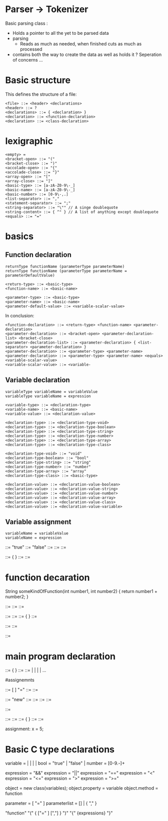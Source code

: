 # Parser -> Tokenizer


Basic parsing class :

- Holds a pointer to all the yet to be parsed data
- parsing
	- Reads as much as needed, when finished cuts as much as processed
- contains both the way to create the data as well as holds it ? Seperation of concerns ...




# Basic structure

This defines the structure of a file:
```
<file> ::= <header> <declarations>
<header> ::= ?
<declarations> ::= { <declaration> }
<declaration> ::= <function-declaration>
<declaration> ::= <class-declaration>
```

# lexigraphic
```
<empty> = 
<bracket-open> ::= "("
<bracket-close> ::= ")"
<accolade-open> ::= "{"
<accolade-close> ::= "}"
<array-open> ::= "["
<array-close> ::= "]"
<basic-type> ::= [a-zA-Z0-9\-_]
<basic-name> ::= [a-zA-Z0-9\-_]
<basic-number> ::= [0-9\-,.]
<list-separator> ::= ","
<statement-separator> ::= ";"
<string-separator> ::= "\""	// A singe doublequote
<string-content> ::= { ^" }	// A list of anything except doublequote
<equals> ::= "="
```

# basics
## Function declaration
```
returnType functionName (parameterType parameterName)
returnType functionName (parameterType parameterName = parameterDefaultValue)
```

```
<return-type> ::= <basic-type>
<function-name> ::= <basic-name>

<parameter-type> ::= <basic-type>
<parameter-name> ::= <basic-name>
<parameter-default-value> ::= <variable-scalar-value>
```

In conclusion:
```
<function-declaration> ::= <return-type> <function-name> <parameter-declaration>
<parameter-declaration> ::= <bracket-open> <parameter-declaration-list> <bracket-close>
<parameter-declaration-list> ::= <parameter-declaration> { <list-separator> <parameter-declaration> }
<parameter-declaration> ::= <parameter-type> <parameter-name>
<parameter-declaration> ::= <parameter-type> <parameter-name> <equals> <variable-scalar-value>
<variable-scalar-value> ::= <variable-
```

## Variable declaration
```
variableType variableName = variableValue
variableType variableName = expression
```

```
<variable-type> ::= <declaration-type>
<variable-name> ::= <basic-name>
<variable-value> ::= <declaration-value>

<declaration-type> ::= <declaration-type-void>
<declaration-type> ::= <declaration-type-boolean>
<declaration-type> ::= <declaration-type-string>
<declaration-type> ::= <declaration-type-number>
<declaration-type> ::= <declaration-type-array>
<declaration-type> ::= <declaration-type-class>

<declaration-type-void> ::= "void"
<declaration-type-boolean> ::= "bool"
<declaration-type-string> ::= "string"
<declaration-type-number> ::= "number"
<declaration-type-array> ::= "array"
<declaration-type-class> ::= <basic-type>

<declaration-value> ::= <declaration-value-boolean>
<declaration-value> ::= <declaration-value-string>
<declaration-value> ::= <declaration-value-number>
<declaration-value> ::= <declaration-value-array>
<declaration-value> ::= <declaration-value-class>
<declaration-value> ::= <declaration-value-variable>
```

## Variable assignment
```
variableName = variableValue
variableName = expression
```

<declare-value-boolean> ::= "true"
<declare-value-boolean> ::= "false"
<declare-value-string> ::= <string-separator> <string-content> <string-separator>
<declare-value-number> ::= <basic-number>
<declare-value-array> ::= <array-open> <array-list> <array-close>

<array-list> ::= <array-entry> { <list-separator> <array-entry> }
<array-entry> ::= <declaration-value>
<array-entry> ::= <variable>

# function decaration

String someKindOfFunction(int number1, int number2)
{
	return number1 + number2;
}

<function-declaration> ::= <return-type> <function-name> <parameter-list> <function-content>
<return-type> ::= <basic-type>
<function-name> ::= <basic-name>

<declaration-parameter-list> ::= <bracket-open> <bracket-close>
<declaration-parameter-list> ::= <bracket-open> <declaration-parameters> <bracker-close>
<declaration-parameters> ::= <declaration-parameter>  { <list-separator> <declaration-parameter> } 
<declaration-parameter> ::= <parameter-type> <parameter-name>

<parameter-type> ::= <basic-type>
<parameter-name> ::= <basic-name>

<function-content> ::= <accolade-open> <statements> <accolade-close>

# main program declaration

<statements> ::= { <statement> <statement-separator> }
<statement> ::= <assignment>
<statement> ::= <return> | <if> | <switch> | <while> | ...

#assignemnts

<assignemnt> ::= [ <variable-type> ] <variable> "=" <expression>
<variable-type> ::= <basic-type>
<variable> ::= <basic-name>

<expression> ::= "new" <class-declaration>
<expression> ::= <scalar>
<expression> ::= <invoke-function>
<expression> ::= <operator> <variable-name>
<expression> ::= <variable-name> <operator> <variable-name>

<invoke-function> ::= <function-name> <invoke-parameter-list>

<invoke-parameter-list> ::= <bracket-open> <bracket-close>
<invoke-parameter-list> ::= <bracket-open> <invoke-parameters> <bracket-close>
<invoke-parameters> ::= <invoke-parameter> { <list-separator> <invoke-parameter> }
<invoke-parameter> ::= <scalar>
<invoke-parameter> ::= <variable>


assignment: x = 5;


# Basic C type declarations

variable = <bool> | <number> | <string> | <object> | <expression>
bool = "true" | "false" | <expression>
number = [0-9.-]+

expression = <expression> "&&" <expression>
expression = <expression> "||" <expression>
expression = <variable> "==" <variable>
expression = <variable> "<" <variable>
expression = <variable> "<=" <variable>
expression = <variable> ">" <variable>
expression = <variable> ">=" <variable>



object = new class(variables);
object.property = variable
object.method = function

parameter = <type> <name> [ "=" <value> ]
parameterlist = [] | <parameter> { "," <parameter> }

"function" <name> "(" { <type> <name> ["=" <initialvalue>] [","] } ")"
	"{" {expressions} "}"
	
	
